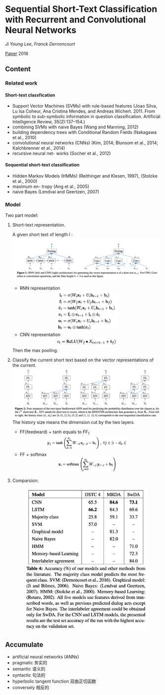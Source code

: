 # Sequential Short-Text Classification with Recurrent and Convolutional Neural Networks

*Ji Young Lee*, *Franck Dernoncourt* 

[Paper](https://arxiv.org/pdf/1603.03827.pdf) 2016

## Content

### Related work
#### Short-text classfication
+ Support Vector Machines (SVMs) with rule-based features (Joao Silva, Lu ́ısa Coheur, Ana Cristina Mendes, and Andreas Wichert. 2011. From symbolic to sub-symbolic information in question classification. Artificial Intelligence Review, 35(2):137–154.)
+ combining SVMs with naive Bayes (Wang and Manning, 2012)
+ building dependency trees with Conditional Random Fields (Nakagawa et al., 2010)
+ convolutional neural networks (CNNs) (Kim, 2014; Blunsom et al., 2014; Kalchbrenner et al., 2014) 
+ recursive neural net- works (Socher et al., 2012)

#### Sequential short-text classification
+ Hidden Markov Models (HMMs) (Reithinger and Klesen, 1997), (Stolcke et al., 2000)
+ maximum en- tropy (Ang et al., 2005)
+ naive Bayes (Lendvai and Geertzen, 2007)

### Model
Two part model:

1. Short-text representation.

	A given short text of length l :
	![](./img/02representation.png)
	+ RNN representation 
	<div align=center>
	<img src="./img/02RNN.png"  width= "200" align="center">
	</div>
	
	+ CNN representation 
	<div align=center>
	<img src="./img/02CNN.png"  width= "200">
	</div>
	Then the max pooling.
	
2. Classify the current short text based on the vector representations of the current. 
	![](./img/02classify.png)
	The history size means the dimension cut by the two layers.
		
	+ FF(feedward) + tanh equals to FF<sub>1</sub>
	
	<div align=center>
		<img src="./img/02FF1.png"  height= "50">
	</div>	
	
	+ FF + softmax
	
	<div align=center>
		<img src="./img/02FF2.png"  height= "50">	</div>
	
3. Comparsion:

	<div align=center>
		<img src="./img/02compare.png"  width= "400">
	</div>
## Accumulate

* artificial neural networks (ANNs)
* pragmatic 务实的
* semantic 语义的
* syntactic 句法的
* hyperbolic tangent function 双曲正切函数
* conversely 相反的